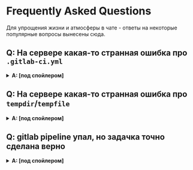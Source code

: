 # Frequently Asked Questions

Для упрощения жизни и атмосферы в чате - ответы на некоторые популярные вопросы вынесены сюда.

## Q: На сервере какая-то странная ошибка про `.gitlab-ci.yml`

<details><summary><b>A: [под спойлером]</b></summary>
Перед запуском всех тестов проверяется, что файл `.gitlab-ci.yml` не был изменён.

Для этого дополнительно сравнивается файл `.gitlab-ci.yml` в вашем репозитории и самая последняя версия из публичного репозитория.
Если файлы различаются, то выкидывается ошибка.
Возникнуть она может даже если вы не меняли файл, но в публичном репозитории он обновился.

Решение очень простое – подтяните изменения из публичного репозитория:

```shell
git pull upstream main
```

После этого вам нужно влить изменения в свой репозиторий на gitlab:

```shell
git push origin main
```

Если после пуша какая-то задача не была протестирована, это значит, что в запушенных коммитах её код решения не менялся (система тестирует только такие задачи).
Внесите в него минимальные изменения (e.g. допишите комментарий), закоммитьте и запушьте их (потом откатите их, если хотите).
</details>

## Q: На сервере какая-то странная ошибка про `tempdir`/`tempfile`

<details><summary><b>A: [под спойлером]</b></summary>

Скорее всего ошибка не у вас, а просто закончилось место на серваке. Для этого призовите в чатике админа курса и он всё исправит.
После этого достаточно просто перезапустить джобы.

</details>

## Q: gitlab pipeline упал, но задачка точно сделана верно

<details><summary><b>A: [под спойлером]</b></summary>

* Откройте и внимательно прочитайте логи в gitlab pipeline
  (нужно нажать на красную кнопку `failed` в упавшей джобе и откроются логи)
* Если тестируется несколько задач, то job будет падать если хоть одна из них упала.
  НО: Для всех успешно проверенных задачек баллы будут выставлены независимо от остальных
* Если задачка одна, но падает и нет никаких ошибок, то.. Почитайте логи ещё раз
* Если в логах написано, что баллы выставлены, но их точно нет - баг репортьте в чат, тегая админа
  (и сразу описывая что именно упало и прикрепляя ссылку на пайплайн)

</details>
